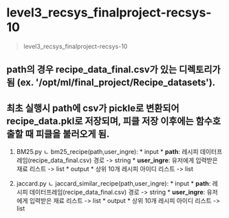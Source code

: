 # level3_recsys_finalproject-recsys-10

> level3_recsys_finalproject-recsys-10

## path의 경우 **recipe_data_final.csv**가 있는 디렉토리가 됨 (ex. '/opt/ml/final_project/Recipe_datasets').
## 최초 실행시 **path**에 csv가 pickle로 변환되어 **recipe_data.pkl**로 저장되며, 피클 저장 이후에는 함수호출할 때 피클을 불러오게 됨.

1. BM25.py
    ㄴ bm25_recipe(path,user_ingre):
        * input
            * **path**: 레시피 데이터프레임(recipe_data_final.csv) 경로 -> string
            * **user_ingre**: 유저에게 입력받은 재료 리스트 -> list
        * output
            * 상위 10개 레시피 아이디 리스트 -> list

2. jaccard.py
    ㄴ jaccard_similar_recipe(path,user_ingre):
        * input
            * **path**: 레시피 데이터프레임(recipe_data_final.csv) 경로 -> string
            * **user_ingre**: 유저에게 입력받은 재료 리스트 -> list
        * output
            * 상위 10개 레시피 아이디 리스트 -> list

